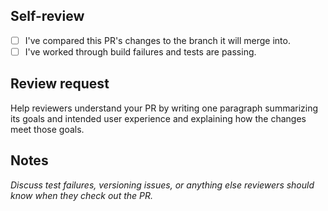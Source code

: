 ## Self-review

- [ ] I've compared this PR's changes to the branch it will merge into.
- [ ] I've worked through build failures and tests are passing.

## Review request

Help reviewers understand your PR by writing one paragraph summarizing its goals and intended user experience and explaining how the changes meet those goals.

## Notes

_Discuss test failures, versioning issues, or anything else reviewers should know when they check out the PR._
